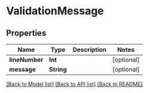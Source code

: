 # ValidationMessage

## Properties
Name | Type | Description | Notes
------------ | ------------- | ------------- | -------------
**lineNumber** | **Int** |  | [optional] 
**message** | **String** |  | [optional] 

[[Back to Model list]](../README#documentation-for-models) [[Back to API list]](../README#documentation-for-api-endpoints) [[Back to README]](../README)


